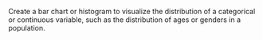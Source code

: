 Create a bar chart or histogram to visualize the distribution of a categorical or continuous variable, such as the distribution of ages or genders in a population.






